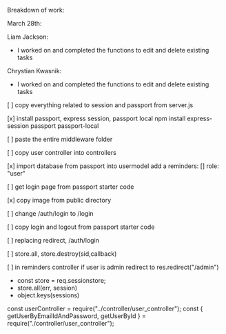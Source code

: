 Breakdown of work:

March 28th:

Liam Jackson:
- I worked on and completed the functions to edit and delete existing tasks

Chrystian Kwasnik:
- I worked on and completed the functions to edit and delete existing tasks

[ ] copy everything related to session and passport from server.js

[x] install passport, express session, passport local npm install express-session passport passport-local

[ ] paste the entire middleware folder

[ ] copy user controller into controllers

[x] import database from passport into usermodel add a reminders: [] role: "user" 

[ ] get login page from passport starter code

[x] copy image from public directory

[ ] change /auth/login to /login

[ ] copy login and logout from passport starter code

[ ] replacing redirect, /auth/login

[ ] store.all, store.destroy(sid,callback)

[ ] in reminders controller if user is admin redirect to res.redirect("/admin")

- const store = req.sessionstore;
- store.all(err, session)
- object.keys(sessions)

const userController = require("../controller/user_controller");
const { getUserByEmailIdAndPassword, getUserById } = require("./controller/user_controller");